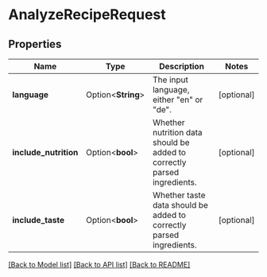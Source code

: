 # AnalyzeRecipeRequest

## Properties

Name | Type | Description | Notes
------------ | ------------- | ------------- | -------------
**language** | Option<**String**> | The input language, either \"en\" or \"de\". | [optional]
**include_nutrition** | Option<**bool**> | Whether nutrition data should be added to correctly parsed ingredients. | [optional]
**include_taste** | Option<**bool**> | Whether taste data should be added to correctly parsed ingredients. | [optional]

[[Back to Model list]](../README.md#documentation-for-models) [[Back to API list]](../README.md#documentation-for-api-endpoints) [[Back to README]](../README.md)


